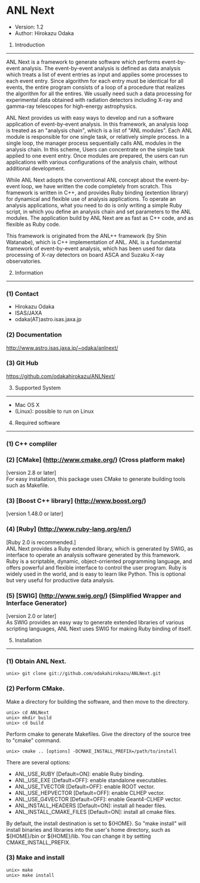 ANL Next
================================================================

- Version: 1.2
- Author: Hirokazu Odaka


 1. Introduction
----------------------------------------------------------------

ANL Next is a framework to generate software which performs
event-by-event analysis. The event-by-event analysis is defined
as data analysis which treats a list of event entries as input
and applies some processes to each event entry. Since algorithm
for each entry must be identical for all events, the entire
program consists of a loop of a procedure that realizes the
algorithm for all the entires. We usually need such a data
processing for experimental data obtained with radiation
detectors including X-ray and gamma-ray telescopes for
high-energy astrophysics.

ANL Next provides us with easy ways to develop and run a
software application of event-by-event analysis. In this
framework, an analysis loop is treated as an "analysis chain",
which is a list of "ANL modules". Each ANL module is
responsible for one single task, or relatively simple process.
In a single loop, the manager process sequentially calls ANL
modules in the analysis chain. In this scheme, Users can
concentrate on the simple task applied to one event entry.
Once modules are prepared, the users can run applications with
various configurations of the analysis chain, without
additional development.

While ANL Next adopts the conventional ANL concept about the
event-by-event loop, we have written the code completely from
scratch. This framework is written in C++, and provides Ruby
binding (extention library) for dynamical and flexible use of
analysis applications. To operate an analysis applications,
what you need to do is only writing a simple Ruby script, in
which you define an analysis chain and set parameters to the
ANL modules. The application build by ANL Next are as fast as
C++ code, and as flexible as Ruby code.

This framework is originated from the ANL++ framework
(by Shin Watanabe), which is C++ implementation of ANL. ANL is
a fundamental framework of event-by-event analysis, which has
been used for data processing of X-ray detectors on board ASCA
and Suzaku X-ray observatories.


 2. Information
----------------------------------------------------------------

### (1) Contact
- Hirokazu Odaka 
- ISAS/JAXA
- odaka(AT)astro.isas.jaxa.jp

### (2) Documentation

http://www.astro.isas.jaxa.jp/~odaka/anlnext/

### (3) Git Hub

https://github.com/odakahirokazu/ANLNext/


 3. Supported System
----------------------------------------------------------------

- Mac OS X
- (Linux): possible to run on Linux


 4. Required software
----------------------------------------------------------------

### (1) C++ compliler

### (2) [CMake] (http://www.cmake.org/) (Cross platform make)
[version 2.8 or later]  
For easy installation, this package uses CMake to generate
building tools such as Makefile.

### (3) [Boost C++ library] (http://www.boost.org/)
[version 1.48.0 or later]  

### (4) [Ruby] (http://www.ruby-lang.org/en/)
[Ruby 2.0 is recommended.]  
ANL Next provides a Ruby extended library, which is generated
by SWIG, as interface to operate an analysis software
generated by this framework. Ruby is a scriptable, dynamic,
object-orriented programming language, and offers powerful and
flexible interface to control the user program. Ruby is widely
used in the world, and is easy to learn like Python. This is
optional but very useful for productive data analysis.

### (5) [SWIG] (http://www.swig.org/) (Simplified Wrapper and Interface Generator)
[version 2.0 or later]  
As SWIG provides an easy way to generate extended libraries
of various scripting languages, ANL Next uses SWIG for making
Ruby binding of itself.


 5. Installation
----------------------------------------------------------------

### (1) Obtain ANL Next.

    unix> git clone git://github.com/odakahirokazu/ANLNext.git

### (2) Perform CMake.

Make a directory for building the software, and then move to
the directory.

    unix> cd ANLNext
    unix> mkdir build
    unix> cd build

Perform cmake to generate Makefiles. Give the directory of
the source tree to "cmake" command.

    unix> cmake .. [options] -DCMAKE_INSTALL_PREFIX=/path/to/install

There are several options:

- ANL_USE_RUBY [Default=ON]: enable Ruby binding.
- ANL_USE_EXE [Default=OFF]: enable standalone executables.
- ANL_USE_TVECTOR [Default=OFF]: enable ROOT vector.
- ANL_USE_HEPVECTOR [Default=OFF]: enable CLHEP vector.
- ANL_USE_G4VECTOR [Default=OFF]: enable Geant4-CLHEP vector.
- ANL_INSTALL_HEADERS [Default=ON]: install all header files.
- ANL_INSTALL_CMAKE_FILES [Default=ON]: install all cmake files.

By default, the install destination is set to ${HOME}.
So "make install" will install binaries and libraries into
the user's home directory, such as ${HOME}/bin or ${HOME}/lib.
You can change it by setting CMAKE_INSTALL_PREFIX.

### (3) Make and install

    unix> make
    unix> make install
